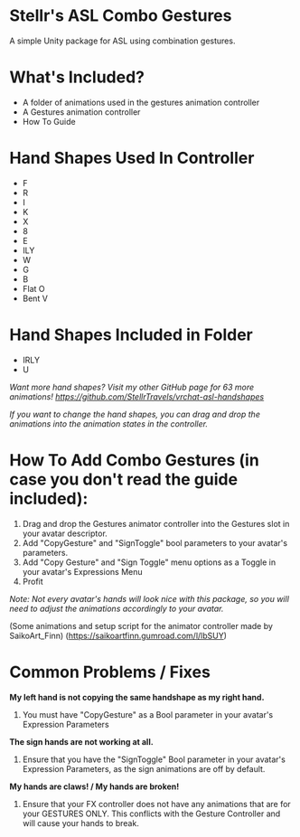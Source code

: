 # Stellr's ASL Combo Gestures
A simple Unity package for ASL using combination gestures.


# What's Included?
- A folder of animations used in the gestures animation controller
- A Gestures animation controller
- How To Guide


# Hand Shapes Used In Controller
- F
- R
- I
- K
- X
- 8
- E
- ILY
- W
- G
- B
- Flat O
- Bent V

# Hand Shapes Included in Folder
- IRLY
- U

*Want more hand shapes? Visit my other GitHub page for 63 more animations! https://github.com/StellrTravels/vrchat-asl-handshapes*

*If you want to change the hand shapes, you can drag and drop the animations into the animation states in the controller.*


# How To Add Combo Gestures (in case you don't read the guide included):
1. Drag and drop the Gestures animator controller into the Gestures slot in your avatar descriptor.
2. Add "CopyGesture" and "SignToggle" bool parameters to your avatar's parameters.
3. Add "Copy Gesture" and "Sign Toggle" menu options as a Toggle in your avatar's Expressions Menu
4. Profit


*Note: Not every avatar's hands will look nice with this package, so you will need to adjust the animations accordingly to your avatar.*

(Some animations and setup script for the animator controller made by SaikoArt_Finn)
(https://saikoartfinn.gumroad.com/l/lbSUY)

# Common Problems / Fixes
**My left hand is not copying the same handshape as my right hand.**
1. You must have "CopyGesture" as a Bool parameter in your avatar's Expression Parameters

**The sign hands are not working at all.**
1. Ensure that you have the "SignToggle" Bool parameter in your avatar's Expression Parameters, as the sign animations are off by default.

**My hands are claws! / My hands are broken!**
1. Ensure that your FX controller does not have any animations that are for your GESTURES ONLY. This conflicts with the Gesture Controller and will cause your hands to break.